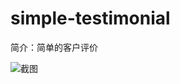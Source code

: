 # simple-testimonial

简介：简单的客户评价

![截图](https://unpkg.com/@icedesign/simple-testimonial-block/screenshot.png)






